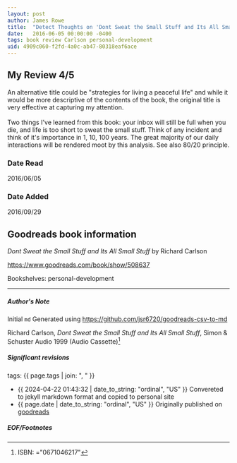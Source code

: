 ```yaml
---
layout: post
author: James Rowe
title:  "Detect Thoughts on 'Dont Sweat the Small Stuff and Its All Small Stuff'"
date:   2016-06-05 00:00:00 -0400
tags: book review Carlson personal-development
uid: 4909c060-f2fd-4a0c-ab47-80318eaf6ace
---
```


<!-- highly dependent on how you personally use jekyll templates, and how you want this to show up -->
<!-- escape any jekyll keys with double brackets -->

## My Review 4/5

An alternative title could be "strategies for living a peaceful life" and while it would be more descriptive of the contents of the book, the original title is very effective at capturing my attention. <br/><br/>Two things I've learned from this book: your inbox will still be full when you die, and life is too short to sweat the small stuff. Think of any incident and think of it's importance in 1, 10, 100 years. The great majority of our daily interactions will be rendered moot by this analysis. See also 80/20 principle.

### Date Read
2016/06/05

### Date Added
2016/09/29

## Goodreads book information

*Dont Sweat the Small Stuff and Its All Small Stuff* by Richard Carlson

https://www.goodreads.com/book/show/508637

Bookshelves: personal-development

---

##### Author's Note

Initial `md` Generated using https://github.com/jsr6720/goodreads-csv-to-md

Richard Carlson, *Dont Sweat the Small Stuff and Its All Small Stuff*,  Simon & Schuster Audio 1999 (Audio Cassette)[^1]

##### Significant revisions

tags: {{ page.tags | join: ", " }} <!-- todo move this somewhere -->

- {{ 2024-04-22 01:43:32 | date_to_string: "ordinal", "US" }} Convereted to jekyll markdown format and copied to personal site
- {{ page.date | date_to_string: "ordinal", "US" }} Originally published on [goodreads](https://www.goodreads.com)

##### EOF/Footnotes

[^1]: ISBN: ="0671046217"